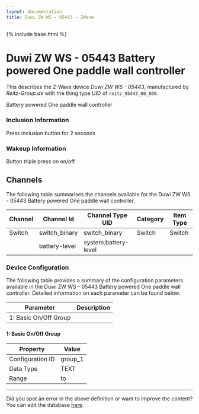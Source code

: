 ```yaml
---
layout: documentation
title: Duwi ZW WS - 05443 - ZWave
---
```


{% include base.html %}

# Duwi ZW WS - 05443 Battery powered One paddle wall controller

This describes the Z-Wave device *Duwi ZW WS - 05443*, manufactured by *Reitz-Group.de* with the thing type UID of ```reitz_05443_00_000```. 

Battery powered One paddle wall controller  


### Inclusion Information 

Press inclusion button for 2 seconds

  


### Wakeup Information 

Button triple press on on/off


## Channels
The following table summarises the channels available for the Duwi ZW WS - 05443 Battery powered One paddle wall controller.

| Channel | Channel Id | Channel Type UID | Category | Item Type |
|---------|------------|------------------|----------|-----------|
| Switch | switch_binary | switch_binary | Switch | Switch |
|  | battery-level | system.battery-level |  |  |


### Device Configuration
The following table provides a summary of the configuration parameters available in the Duwi ZW WS - 05443 Battery powered One paddle wall controller.
Detailed information on each parameter can be found below.

| Parameter   | Description |
|-------------|-------------|
| 1: Basic On/Off Group |  |


#### 1: Basic On/Off Group


| Property         | Value    |
|------------------|----------|
| Configuration ID | group_1 |
| Data Type        | TEXT |
| Range |  to  |


---

Did you spot an error in the above definition or want to improve the content?
You can edit the database [here](http://www.cd-jackson.com/index.php/zwave/zwave-device-database/zwave-device-list/devicesummary/54).
